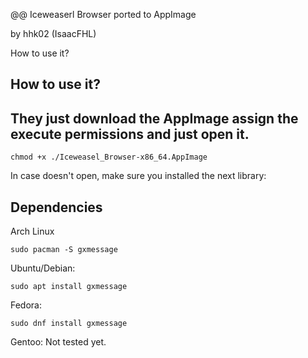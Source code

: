 @@ Iceweaserl Browser ported to AppImage

by hhk02 (IsaacFHL)

How to use it?
## How to use it?

## They just download the AppImage assign the execute permissions and just open it.

```
chmod +x ./Iceweasel_Browser-x86_64.AppImage
```

In case doesn't open, make sure you installed the next library:

## Dependencies
Arch Linux

```
sudo pacman -S gxmessage
```

Ubuntu/Debian:

```
sudo apt install gxmessage
```

Fedora:

```
sudo dnf install gxmessage
```

Gentoo:
Not tested yet.


